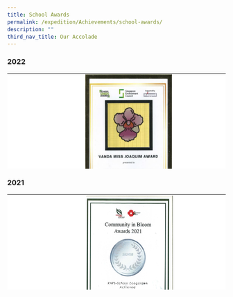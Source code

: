 ```yaml
---
title: School Awards
permalink: /expedition/Achievements/school-awards/
description: ""
third_nav_title: Our Accolade
---
```

### 2022

<table width="800" style="height: 220px; border-color: black; background-color: white;">
<tbody>
<tr style="height: 84px;">
<td style="width: 200px; height: 84px;">&nbsp;<strong>School Green Award - Vanda Miss Joaquim Award</strong></td>
<td style="width: 600px; height: 84px;">
<img src="/images/Expedition/school%20green%20award%202022.JPG" style="width:200px;height:300px;margin-left:15px;" align="left">
<img src="/images/Expedition/school%20green%20award%20--%20vanda%20miss%20joaquim%20(2022).jpeg" style="width:200px;height:300px;margin-left:15px;" align="left">
</td>
</tr>
<tr style="height: 44.7px;">
<td style="width: 200px; height: 44.7px;">&nbsp;<strong>Southwest CDC - 3*Star Award</strong></td>
<td style="width: 600px; height: 44.7px;">
<img src="/images/Expedition/southwest%20cdc%203%20star%20award.jpeg" style="width:200px;height:300px;margin-left:15px;" align="left">
</td>
</tr>
</tbody>
</table>

### 2021
<table width="800" style="height: 220px; border-color: black; background-color: white;">
<tbody>
<tr style="height: 84px;">
<td style="width: 200px; height: 84px;">&nbsp;<strong>Community in Bloom - Silver</strong></td>
<td style="width: 600px; height: 84px;">
<img src="/images/Expedition/community%20bloom%20award%202021.jpg" style="width:200px;height:300px;margin-left:15px;" align="left">
	<img src="/images/Expedition/award2.png" style="width:600px;height:1200px;margin-left:15px;" align="left">
</td>
</tr>
</tbody>
</table>